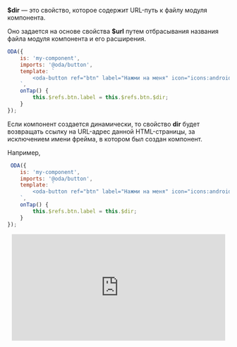 **$dir** — это свойство, которое содержит URL-путь к файлу модуля компонента.

Оно задается на основе свойства **$url** путем отбрасывания названия файла модуля компонента и его расширения.

```javascript run_edit_[my-component.js]
ODA({
    is: 'my-component',
    imports: '@oda/button',
    template: `
        <oda-button ref="btn" label="Нажми на меня" icon="icons:android" @tap="onTap"></oda-button>
    `,
    onTap() {
        this.$refs.btn.label = this.$refs.btn.$dir;
    }
});
```

Если компонент создается динамически, то свойство **dir** будет возвращать ссылку на URL-адрес данной HTML-страницы, за исключением имени фрейма, в котором был создан компонент.

Например,

```javascript run_edit_[my-component.js]
 ODA({
    is: 'my-component',
    imports: '@oda/button',
    template: `
        <oda-button ref="btn" label="Нажми на меня" icon="icons:android" @tap="onTap"></oda-button>
    `,
    onTap() {
        this.$refs.btn.label = this.$dir;
    }
});
```

<div style="position:relative;padding-bottom:48%; margin:10px">
    <iframe src="https://www.youtube.com/embed/tKXZs868MU0?start=0" frameborder="0" allow="accelerometer; autoplay; encrypted-media; gyroscope; picture-in-picture" allowfullscreen
    	style="position:absolute;width:100%;height:100%;"></iframe>
</div>
